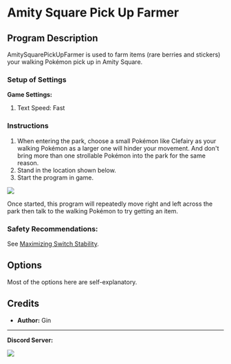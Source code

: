 # Amity Square Pick Up Farmer

## Program Description

AmitySquarePickUpFarmer is used to farm items (rare berries and stickers) your walking Pokémon pick up in Amity Square.

### Setup of Settings

**Game Settings:**
1. Text Speed: Fast

### Instructions

1. When entering the park, choose a small Pokémon like Clefairy as your walking Pokémon as a larger one will hinder your movement. And don't bring more than one strollable Pokémon into the park for the same reason.
2. Stand in the location shown below.
3. Start the program in game.

<img src="../images/AmitySquarePickUpFarmer-0.png">

Once started, this program will repeatedly move right and left across the park then talk to the walking Pokémon to try getting an item.

### Safety Recommendations:

See [Maximizing Switch Stability](https://github.com/PokemonAutomation/Microcontroller/blob/master/Wiki/Programs/NintendoSwitch/SwitchStability.md).


## Options

Most of the options here are self-explanatory.


## Credits

- **Author:** Gin



<hr>

**Discord Server:** 

[<img src="https://canary.discordapp.com/api/guilds/695809740428673034/widget.png?style=banner2">](https://discord.gg/cQ4gWxN)

